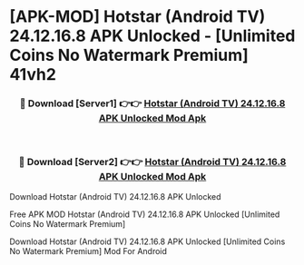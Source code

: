 # [APK-MOD] Hotstar (Android TV) 24.12.16.8 APK Unlocked - [Unlimited Coins No Watermark Premium] 41vh2



<div align="center">
<h3>🔴 Download [Server1] 👉👉 <a href="https://momento.my/?title=Hotstar_(Android_TV)_24.12.16.8_APK_Unlocked">Hotstar (Android TV) 24.12.16.8 APK Unlocked Mod Apk</a></h3><br>

<h3>🔴 Download [Server2] 👉👉 <a href="https://momento.my/?title=Hotstar_(Android_TV)_24.12.16.8_APK_Unlocked">Hotstar (Android TV) 24.12.16.8 APK Unlocked Mod Apk</a></h3>
</div>



Download Hotstar (Android TV) 24.12.16.8 APK Unlocked 

Free APK MOD Hotstar (Android TV) 24.12.16.8 APK Unlocked [Unlimited Coins No Watermark Premium]

Download Hotstar (Android TV) 24.12.16.8 APK Unlocked [Unlimited Coins No Watermark Premium] Mod For Android

